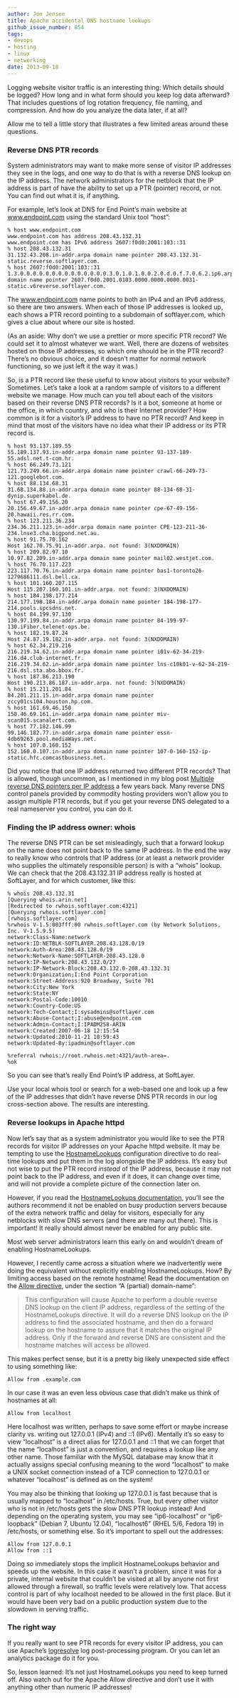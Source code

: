 ```yaml
---
author: Jon Jensen
title: Apache accidental DNS hostname lookups
github_issue_number: 854
tags:
- devops
- hosting
- linux
- networking
date: 2013-09-18
---
```


Logging website visitor traffic is an interesting thing: Which details should be logged? How long and in what form should you keep log data afterward? That includes questions of log rotation frequency, file naming, and compression. And how do you analyze the data later, if at all?

Allow me to tell a little story that illustrates a few limited areas around these questions.

### Reverse DNS PTR records

System administrators may want to make more sense of visitor IP addresses they see in the logs, and one way to do that is with a reverse DNS lookup on the IP address. The network administrators for the netblock that the IP address is part of have the ability to set up a PTR (pointer) record, or not. You can find out what it is, if anything.

For example, let’s look at DNS for End Point’s main website at www.endpoint.com using the standard Unix tool “host”:

```nohighlight
% host www.endpoint.com
www.endpoint.com has address 208.43.132.31
www.endpoint.com has IPv6 address 2607:f0d0:2001:103::31
% host 208.43.132.31
31.132.43.208.in-addr.arpa domain name pointer 208.43.132.31-static.reverse.softlayer.com.
% host 2607:f0d0:2001:103::31
1.3.0.0.0.0.0.0.0.0.0.0.0.0.0.0.3.0.1.0.1.0.0.2.0.d.0.f.7.0.6.2.ip6.arpa domain name pointer 2607.f0d0.2001.0103.0000.0000.0000.0031-static.v6reverse.softlayer.com.
```

The www.endpoint.com name points to both an IPv4 and an IPv6 address, so there are two answers. When each of those IP addresses is looked up, each shows a PTR record pointing to a subdomain of softlayer.com, which gives a clue about where our site is hosted.

(As an aside: Why don’t we use a prettier or more specific PTR record? We could set it to almost whatever we want. Well, there are dozens of websites hosted on those IP addresses, so which one should be in the PTR record? There’s no obvious choice, and it doesn’t matter for normal network functioning, so we just left it the way it was.)

So, is a PTR record like these useful to know about visitors to your website? Sometimes. Let’s take a look at a random sample of visitors to a different website we manage. How much can you tell about each of the visitors based on their reverse DNS PTR records? Is it a bot, someone at home or the office, in which country, and who is their Internet provider? How common is it for a visitor’s IP address to have no PTR record? And keep in mind that most of the visitors have no idea what their IP address or its PTR record is.

```nohighlight
% host 93.137.189.55
55.189.137.93.in-addr.arpa domain name pointer 93-137-189-55.adsl.net.t-com.hr.
% host 66.249.73.121
121.73.249.66.in-addr.arpa domain name pointer crawl-66-249-73-121.googlebot.com.
% host 88.134.68.31
31.68.134.88.in-addr.arpa domain name pointer 88-134-68-31-dynip.superkabel.de.
% host 67.49.156.20
20.156.49.67.in-addr.arpa domain name pointer cpe-67-49-156-20.hawaii.res.rr.com.
% host 123.211.36.234
234.36.211.123.in-addr.arpa domain name pointer CPE-123-211-36-234.lnse3.cha.bigpond.net.au.
% host 91.75.70.162 
Host 162.70.75.91.in-addr.arpa. not found: 3(NXDOMAIN)
% host 209.82.97.10
10.97.82.209.in-addr.arpa domain name pointer mail02.westjet.com.
% host 76.70.117.223
223.117.70.76.in-addr.arpa domain name pointer bas1-toronto26-1279686111.dsl.bell.ca.
% host 101.160.207.115 
Host 115.207.160.101.in-addr.arpa. not found: 3(NXDOMAIN)
% host 184.198.177.214
214.177.198.184.in-addr.arpa domain name pointer 184-198-177-214.pools.spcsdns.net.
% host 84.199.97.130
130.97.199.84.in-addr.arpa domain name pointer 84-199-97-130.iFiber.telenet-ops.be.
% host 182.19.87.24 
Host 24.87.19.182.in-addr.arpa. not found: 3(NXDOMAIN)
% host 62.34.219.216
216.219.34.62.in-addr.arpa domain name pointer i01v-62-34-219-216.d4.club-internet.fr.
216.219.34.62.in-addr.arpa domain name pointer lns-c10k01-v-62-34-219-216.dsl.sta.abo.bbox.fr.
% host 187.86.213.190
Host 190.213.86.187.in-addr.arpa. not found: 3(NXDOMAIN)
% host 15.211.201.84
84.201.211.15.in-addr.arpa domain name pointer zccy01cs104.houston.hp.com.
% host 161.69.46.150
150.46.69.161.in-addr.arpa domain name pointer miv-scan015.scanalert.com.
% host 77.182.146.99
99.146.182.77.in-addr.arpa domain name pointer essn-4db69263.pool.mediaWays.net.
% host 107.0.160.152 
152.160.0.107.in-addr.arpa domain name pointer 107-0-160-152-ip-static.hfc.comcastbusiness.net.
```

Did you notice that one IP address returned two different PTR records? That is allowed, though uncommon, as I mentioned in my blog post [Multiple reverse DNS pointers per IP address](/blog/2008/11/multiple-reverse-dns-pointers-per-ip) a few years back. Many reverse DNS control panels provided by commodity hosting providers won’t allow you to assign multiple PTR records, but if you get your reverse DNS delegated to a real nameserver you control, you can do it.

### Finding the IP address owner: whois

The reverse DNS PTR can be set misleadingly, such that a forward lookup on the name does not point back to the same IP address. In the end the way to really know who controls that IP address (or at least a network provider who supplies the ultimately responsible person) is with a “whois” lookup. We can check that the 208.43.132.31 IP address really is hosted at SoftLayer, and for which customer, like this:

```nohighlight
% whois 208.43.132.31
[Querying whois.arin.net]
[Redirected to rwhois.softlayer.com:4321]
[Querying rwhois.softlayer.com]
[rwhois.softlayer.com]
%rwhois V-1.5:003fff:00 rwhois.softlayer.com (by Network Solutions, Inc. V-1.5.9.5)
network:Class-Name:network
network:ID:NETBLK-SOFTLAYER.208.43.128.0/19
network:Auth-Area:208.43.128.0/19
network:Network-Name:SOFTLAYER-208.43.128.0
network:IP-Network:208.43.132.0/27
network:IP-Network-Block:208.43.132.0-208.43.132.31
network:Organization;I:End Point Corporation
network:Street-Address:920 Broadway, Suite 701
network:City:New York
network:State:NY
network:Postal-Code:10010
network:Country-Code:US
network:Tech-Contact;I:sysadmins@softlayer.com
network:Abuse-Contact;I:abuse@endpoint.com
network:Admin-Contact;I:IPADM258-ARIN
network:Created:2007-06-18 12:15:54
network:Updated:2010-11-21 18:59:43
network:Updated-By:ipadmin@softlayer.com

%referral rwhois://root.rwhois.net:4321/auth-area=.
%ok
```

So you can see that’s really End Point’s IP address, at SoftLayer.

Use your local whois tool or search for a web-based one and look up a few of the IP addresses that didn’t have reverse DNS PTR records in our log cross-section above. The results are interesting.

### Reverse lookups in Apache httpd

Now let’s say that as a system administrator you would like to see the PTR records for visitor IP addresses on your Apache httpd website. It may be tempting to use the [HostnameLookups](http://httpd.apache.org/docs/2.2/mod/core.html#hostnamelookups) configuration directive to do real-time lookups and put them in the log alongside the IP address. It’s easy but not wise to put the PTR record *instead* of the IP address, because it may not point back to the IP address, and even if it does, it can change over time, and will not provide a complete picture of the connection later on.

However, if you read the [HostnameLookups documentation](http://httpd.apache.org/docs/2.2/mod/core.html#hostnamelookups), you’ll see the authors recommend it not be enabled on busy production servers because of the extra network traffic and delay for visitors, especially for any netblocks with slow DNS servers (and there are many out there). This is important! It really should almost never be enabled for any public site.

Most web server administrators learn this early on and wouldn’t dream of enabling HostnameLookups.

However, I recently came across a situation where we inadvertently were doing the equivalent without explicitly enabling HostnameLookups. How? By limiting access based on the remote hostname! Read the documentation on the [Allow directive](http://httpd.apache.org/docs/2.2/mod/mod_authz_host.html#allow), under the section “A (partial) domain-name”:

> 
> This configuration will cause Apache to perform a double reverse DNS lookup on the client IP address, regardless of the setting of the HostnameLookups directive. It will do a reverse DNS lookup on the IP address to find the associated hostname, and then do a forward lookup on the hostname to assure that it matches the original IP address. Only if the forward and reverse DNS are consistent and the hostname matches will access be allowed.
> 

This makes perfect sense, but it is a pretty big likely unexpected side effect to using something like:

```
Allow from .example.com
```

In our case it was an even less obvious case that didn’t make us think of hostnames at all:

```
Allow from localhost
```

Here localhost was written, perhaps to save some effort or maybe increase clarity vs. writing out 127.0.0.1 (IPv4) and ::1 (IPv6). Mentally it’s so easy to view “localhost” is a direct alias for 127.0.0.1 and ::1 that we can forget that the name “localhost” is just a convention, and requires a lookup like any other name. Those familiar with the MySQL database may know that it actually assigns special confusing meaning to the word “localhost” to make a UNIX socket connection instead of a TCP connection to 127.0.0.1 or whatever “localhost” is defined as on the system!

You may also be thinking that looking up 127.0.0.1 is fast because that is usually mapped to “localhost” in /etc/hosts. True, but every other visitor who is not in /etc/hosts gets the slow DNS PTR lookup instead! And depending on the operating system, you may see “ip6-localhost” or “ip6-loopback” (Debian 7, Ubuntu 12.04), “localhost6” (RHEL 5/6, Fedora 19) in /etc/hosts, or something else. So it’s important to spell out the addresses:

```
Allow from 127.0.0.1
Allow from ::1
```

Doing so immediately stops the implicit HostnameLookups behavior and speeds up the website. In this case it wasn’t a problem, since it was for a private, internal website that couldn’t be visited at all by anyone not first allowed through a firewall, so traffic levels were relatively low. That access control is part of why localhost needed to be allowed in the first place. But it would have been very bad on a public production system due to the slowdown in serving traffic.

### The right way

If you really want to see PTR records for every visitor IP address, you can use Apache’s [logresolve](http://httpd.apache.org/docs/2.2/programs/logresolve.html) log post-processing program. Or you can let an analytics package do it for you.

So, lesson learned: It’s not just HostnameLookups you need to keep turned off. Also watch out for the Apache Allow directive and don’t use it with anything other than numeric IP addresses!
